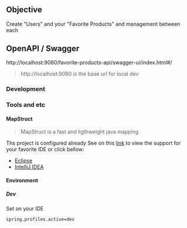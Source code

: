 # 

## Objective

Create "Users" and your "Favorite Products" and management between each

## OpenAPI / Swagger

http://localhost:9080/favorite-products-api/swagger-ui/index.html#/

>http://localhost:9080 is the base url for local dev

### Development

### Tools and etc

#### MapStruct

>MapStruct is a fast and ligthweight java mapping

Ths project is configured already
See on this [link](https://mapstruct.org/documentation/ide-support/) to view the support for your favorite IDE or click bellow:

 - [Eclipse](https://mapstruct.org/documentation/ide-support/#eclipse)
 - [IntelliJ IDEA](https://mapstruct.org/documentation/ide-support/#intellij-idea)

#### Environment

##### Dev

Set on your IDE

```
spring.profiles.active=dev

```

